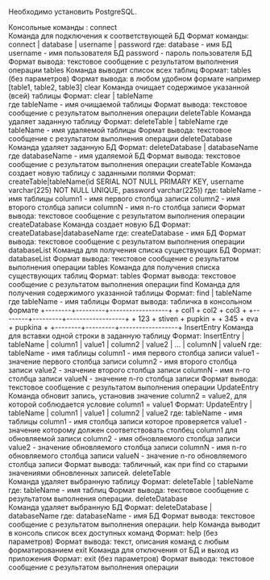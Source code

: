 Необходимо установить PostgreSQL.

Консольные команды :
  сonnect        
      Команда для подключения к соответствующей БД
      Формат команды: connect | database | username | password
       где: database - имя БД
       username -  имя пользователя БД
       password - пароль пользователя БД
        Формат вывода: текстовое сообщение с результатом выполнения операции
  tables
      Команда выводит список всех таблиц
      Формат: tables (без параметров)
       Формат вывода:
       в любом удобном формате
       например [table1, table2, table3]
  clear
     Команда очищает содержимое указанной (всей) таблицы
     Формат: clear | tableName  
     где tableName - имя очищаемой таблицы
      Формат вывода: текстовое сообщение с результатом выполнения операции
  deleteTable
     Команда удаляет заданную таблицу
     Формат: deleteTable | tableName
     где tableName - имя удаляемой таблицы
     Формат вывода: текстовое сообщение с результатом выполнения операции
  deleteDatabase
     Команда удаляет заданную БД
     Формат: deleteDatabase | databaseName
     где databaseName - имя удаляемой БД
     Формат вывода: текстовое сообщение с результатом выполнения операции
  createTable
     Команда создает новую таблицу с заданными полями
     Формат: createTable|tableName(id SERIAL NOT NULL PRIMARY KEY, username varchar(225) NOT NULL UNIQUE, password varchar(225)) 
     где: tableName - имя таблицы
     column1 - имя первого столбца записи
     column2 - имя второго столбца записи
     columnN - имя n-го столбца записи
     Формат вывода: текстовое сообщение с результатом выполнения операции
  createDatabase
     Команда создает новую БД
     Формат: createDatabase|databaseName 
     где: createDatabase - имя БД
     Формат вывода: текстовое сообщение с результатом выполнения операции
  databaseList 
     Команда для получения списка существующих БД
     Формат: databaseList
     Формат вывода: текстовое сообщение с результатом выполнения операции
  tables 
     Команда для получения списка существующих таблиц
     Формат: tables
     Формат вывода: текстовое сообщение с результатом выполнения операции
  find 
     Команда для получения содержимого указанной таблицы
     Формат: find | tableName
     где tableName - имя таблицы
     Формат вывода: табличка в консольном формате
      +--------+---------+------------------+
      +  col1  +  col2   +       col3       +
      +--------+---------+------------------+
      +  123   +  stiven +     pupkin       +
      +  345   +  eva    +     pupkina      +
      +--------+---------+------------------+
  InsertEntry
     Команда для вставки одной строки в заданную таблицу
     Формат: InsertEntry | tableName | column1 | value1 | column2 | value2 | ... | columnN | valueN
     где: tableName - имя таблицы
     column1 - имя первого столбца записи
     value1 - значение первого столбца записи
     column2 - имя второго столбца записи
     value2 - значение второго столбца записи
     columnN - имя n-го столбца записи
     valueN - значение n-го столбца записи
     Формат вывода: текстовое сообщение с результатом выполнения операции
  UpdateEntry
     Команда обновит запись, установив значение column2 = value2, для которой соблюдается условие column1 = value1
     Формат: UpdateEntry | tableName | column1 | value1 | column2 | value2
     где: tableName - имя таблицы
    column1 - имя столбца записи которое проверяется
    value1 - значение которому должен соответствовать столбец column1 для обновляемой записи
    column2 - имя обновляемого столбца записи
    value2 - значение обновляемого столбца записи
    columnN - имя n-го обновляемого столбца записи
    valueN - значение n-го обновляемого столбца записи
    Формат вывода: табличный, как при find со старыми значениями обновленных записей.
  deleteTable  
    Команда удаляет выбранную таблицу
    Формат: deleteTable | tableName 
    где: tableName - имя таблиц
    Формат вывода: текстовое сообщение с результатом выполнения операции.
  deleteDatabase  
    Команда удаляет выбранную БД
    Формат: deleteDatabase | databaseName 
    где: databaseName - имя БД
    Формат вывода: текстовое сообщение с результатом выполнения операции.
  help 
    Команда выводит в консоль список всех доступных команд
    Формат: help (без параметров)
    Формат вывода: текст, описания команд с любым форматированием
  exit 
    Команда для отключения от БД и выход из приложения
    Формат: exit (без параметров)
    Формат вывода: текстовое сообщение с результатом выполнения операции
    
